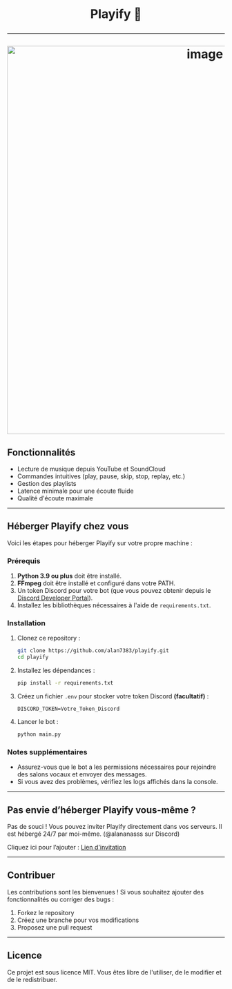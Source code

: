 <h1 align="center">

Playify 🎵

---

<img src="https://github.com/user-attachments/assets/5c1d5fba-3a34-4ffe-bd46-ef68e1175360" alt="image" width="900">

## Fonctionnalités

- Lecture de musique depuis YouTube et SoundCloud
- Commandes intuitives (play, pause, skip, stop, replay, etc.)
- Gestion des playlists
- Latence minimale pour une écoute fluide
- Qualité d'écoute maximale

---

## Héberger Playify chez vous

Voici les étapes pour héberger Playify sur votre propre machine :

### Prérequis

1. **Python 3.9 ou plus** doit être installé.
2. **FFmpeg** doit être installé et configuré dans votre PATH.
3. Un token Discord pour votre bot (que vous pouvez obtenir depuis le [Discord Developer Portal](https://discord.com/developers/applications)).
4. Installez les bibliothèques nécessaires à l'aide de `requirements.txt`.

### Installation

1. Clonez ce repository :
   ```bash
   git clone https://github.com/alan7383/playify.git
   cd playify
   ```

2. Installez les dépendances :
   ```bash
   pip install -r requirements.txt
   ```

3. Créez un fichier `.env` pour stocker votre token Discord **(facultatif)** :
   ```env
   DISCORD_TOKEN=Votre_Token_Discord
   ```

5. Lancer le bot :
   ```bash
   python main.py
   ```

### Notes supplémentaires

- Assurez-vous que le bot a les permissions nécessaires pour rejoindre des salons vocaux et envoyer des messages.
- Si vous avez des problèmes, vérifiez les logs affichés dans la console.

---

## Pas envie d’héberger Playify vous-même ?

Pas de souci ! Vous pouvez inviter Playify directement dans vos serveurs. Il est hébergé 24/7 par moi-même. (@alananasss sur Discord)

Cliquez ici pour l’ajouter : [Lien d'invitation](https://discord.com/oauth2/authorize?client_id=1330613913569726575&permissions=8&integration_type=0&scope=bot)

---

## Contribuer

Les contributions sont les bienvenues ! Si vous souhaitez ajouter des fonctionnalités ou corriger des bugs :

1. Forkez le repository
2. Créez une branche pour vos modifications
3. Proposez une pull request

---

## Licence

Ce projet est sous licence MIT. Vous êtes libre de l'utiliser, de le modifier et de le redistribuer.

